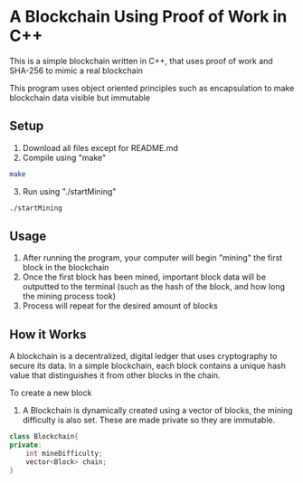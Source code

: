 # A Blockchain Using Proof of Work in C++

This is a simple blockchain written in C++, that
uses proof of work and SHA-256 to mimic a real blockchain

This program uses object oriented principles such as
encapsulation to make blockchain data visible but immutable

## Setup
1. Download all files except for README.md
2. Compile using "make"
```bash
make
```
3. Run using "./startMining"
```bash
./startMining
```
## Usage
1. After running the program, your computer will begin "mining" the first block
in the blockchain
2. Once the first block has been mined, important block data will be outputted to
the terminal (such as the hash of the block, and how long the mining process took)
3. Process will repeat for the desired amount of blocks

## How it Works

A blockchain is a decentralized, digital ledger that uses cryptography to secure its data. In a simple blockchain, each block contains a unique hash value that distinguishes it from other blocks in the chain.

To create a new block

1. A Blockchain is dynamically created using a vector of blocks, the mining difficulty is also set. These are made private so they are immutable.
```c++
class Blockchain{
private:
    int mineDifficulty;
    vector<Block> chain;
}
```
